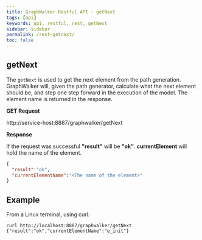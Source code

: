 ```yaml
---
title: GraphWalker Restful API - getNext
tags: [api]
keywords: api, restful, rest, getNext
sidebar: sidebar
permalink: /rest-getnext/
toc: false
---
```




## getNext

The `getNext` is used to get the next element from the path generation. GraphWalker will,
given the path generator, calculate what the next element should be, and step one step forward in the execution of
the model. The element name is returned in the response.
 
**GET Request**

http://service-host:8887/graphwalker/getNext

**Response**

If the request was successful **"result"** will be **"ok"**.
**currentElement** will hold the name of the element.

```json
{
  "result":"ok",
  "currentElementName":"<The name of the element>"
}
```

## Example

From a Linux terminal, using curl:

```
curl http://localhost:8887/graphwalker/getNext
{"result":"ok","currentElementName":"e_init"}
```

